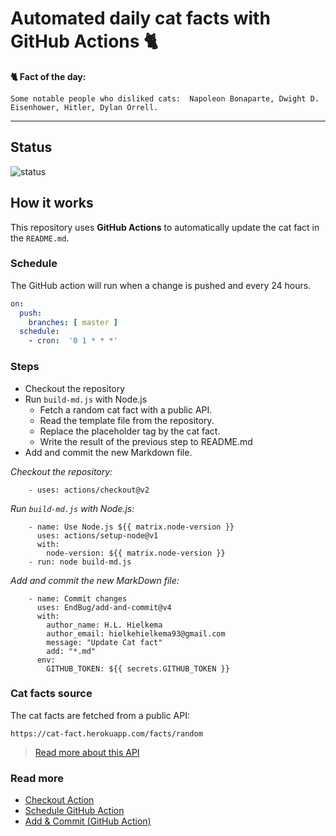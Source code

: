 # Automated daily cat facts with GitHub Actions 🐈

**🐈 Fact of the day:**
```
Some notable people who disliked cats:  Napoleon Bonaparte, Dwight D. Eisenhower, Hitler, Dylan Orrell.
```

---

## Status
![status](https://github.com/hlhielkema/cat_facts_readme/workflows/Automated%20update%20README/badge.svg)

## How it works
This repository uses **GitHub Actions** to automatically update the cat fact in the `README.md`.

### Schedule
The GitHub action will run when a change is pushed and every 24 hours.

``` yaml
on:
  push:
    branches: [ master ]  
  schedule: 
    - cron:  '0 1 * * *'
```

### Steps
- Checkout the repository
- Run `build-md.js` with Node.js  
  - Fetch a random cat fact with a public API.
  - Read the template file from the repository.
  - Replace the placeholder tag by the cat fact.
  - Write the result of the previous step to README.md
- Add and commit the new Markdown file.

*Checkout the repository:*
```
    - uses: actions/checkout@v2
```

*Run `build-md.js` with Node.js:*
```
    - name: Use Node.js ${{ matrix.node-version }}    
      uses: actions/setup-node@v1
      with:
        node-version: ${{ matrix.node-version }}        
    - run: node build-md.js    
```

*Add and commit the new MarkDown file:*
```
    - name: Commit changes
      uses: EndBug/add-and-commit@v4
      with:
        author_name: H.L. Hielkema
        author_email: hielkehielkema93@gmail.com
        message: "Update Cat fact"
        add: "*.md"
      env:
        GITHUB_TOKEN: ${{ secrets.GITHUB_TOKEN }}
```

### Cat facts source
The cat facts are fetched from a public API:

```
https://cat-fact.herokuapp.com/facts/random
```
> [Read more about this API](https://alexwohlbruck.github.io/cat-facts/docs/endpoints/facts.html)

### Read more

- [Checkout Action](https://github.com/actions/checkout)
- [Schedule GitHub Action](https://docs.github.com/en/actions/reference/events-that-trigger-workflows#schedule)
- [Add & Commit (GitHub Action)](https://github.com/marketplace/actions/add-commit)
